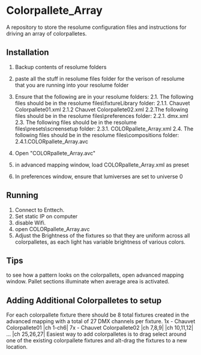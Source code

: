 # Colorpallete_Array
A repository to store the resolume configuration files and instructions for driving an array of colorpalletes.
## Installation
1. Backup contents of resolume folders
2. paste all the stuff in resolume files folder for the verison of resolume that you are running into your resolume folder
3. Ensure that the following are in your resolume folders:
	2.1. The following files should be in the resolume files\fixtureLibrary folder:
		2.1.1. Chauvet Colorpallete01.xml 
		2.1.2 Chauvet Colorpallete02.xml
	2.2.The following files should be in the resolume files\preferences folder:
		2.2.1. dmx.xml
	2.3. The following files should be in the resolume files\presets\screensetup folder:
		2.3.1. COLORpallete_Array.xml
	2.4. The following files should be in the resolume files\compositions folder:
		2.4.1.COLORpallete_Array.avc
		
	
4. Open "COLORpallete_Array.avc"
5. in advanced mapping window, load COLORpallete_Array.xml as preset
6. In preferences window, ensure that lumiverses are set to universe 0
## Running
1. Connect to Enttech.
2. Set static IP on computer
3. disable Wifi.
4. open COLORpallete_Array.avc
5. Adjust the Brightness of the fixtures so that they are uniform across all colorpalletes, as each light has variable brightness of various colors.

## Tips
to see how a pattern looks on the colorpallets, open advanced mapping window. Pallet sections illuminate when average area is activated.

## Adding Additional Colorpalletes to setup
For each colorpallete fixture there should be 8 total fixtures created in the advanced mapping with a total of 27 DMX channels per fixture.
1x - Chauvet Colorpallete01 |ch 1-ch6|
7x - Chauvet Colorpallete02 |ch 7,8,9| |ch 10,11,12| ... |ch 25,26,27|
Easiest way to add colorpalletes is to drag select around one of the existing colorpallete fixtures and alt-drag the fixtures to a new location.
